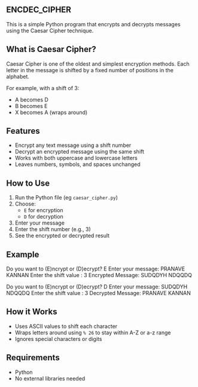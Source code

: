 ## ENCDEC_CIPHER

This is a simple Python program that encrypts and decrypts messages using the Caesar Cipher technique.

##  What is Caesar Cipher?

Caesar Cipher is one of the oldest and simplest encryption methods. Each letter in the message is shifted by a fixed number of positions in the alphabet.

For example, with a shift of 3:
- A becomes D
- B becomes E
- X becomes A (wraps around)

##  Features

- Encrypt any text message using a shift number
- Decrypt an encrypted message using the same shift
- Works with both uppercase and lowercase letters
- Leaves numbers, symbols, and spaces unchanged

##  How to Use

1. Run the Python file (eg `caesar_cipher.py`)
2. Choose:
   - `E` for encryption
   - `D` for decryption
3. Enter your message
4. Enter the shift number (e.g., 3)
5. See the encrypted or decrypted result

## Example

Do you want to (E)ncrypt or (D)ecrypt? E
Enter your message: PRANAVE KANNAN
Enter the shift value : 3
Encrypted Message: SUDQDYH NDQQDQ

Do you want to (E)ncrypt or (D)ecrypt? D
Enter your message: SUDQDYH NDQQDQ
Enter the shift value : 3
Decrypted Message: PRANAVE KANNAN

## How it Works

+ Uses ASCII values to shift each character
+ Wraps letters around using `% 26` to stay within A-Z or a-z range
+ Ignores special characters or digits

## Requirements

+ Python 
+ No external libraries needed

